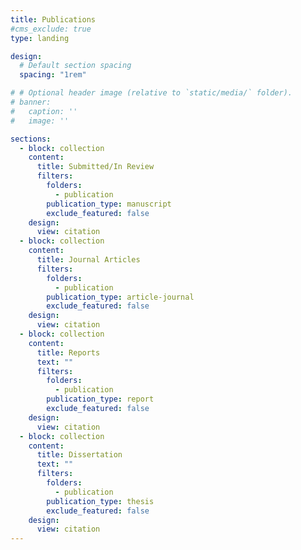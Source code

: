 ```yaml
---
title: Publications
#cms_exclude: true
type: landing

design:
  # Default section spacing
  spacing: "1rem"

# # Optional header image (relative to `static/media/` folder).
# banner:
#   caption: ''
#   image: ''

sections:
  - block: collection
    content:
      title: Submitted/In Review
      filters:
        folders:
          - publication
        publication_type: manuscript
        exclude_featured: false
    design:
      view: citation
  - block: collection
    content:
      title: Journal Articles
      filters:
        folders:
          - publication
        publication_type: article-journal
        exclude_featured: false
    design:
      view: citation
  - block: collection
    content:
      title: Reports
      text: ""
      filters:
        folders:
          - publication
        publication_type: report
        exclude_featured: false
    design:
      view: citation
  - block: collection
    content:
      title: Dissertation
      text: ""
      filters:
        folders:
          - publication
        publication_type: thesis
        exclude_featured: false
    design:
      view: citation
---
```

